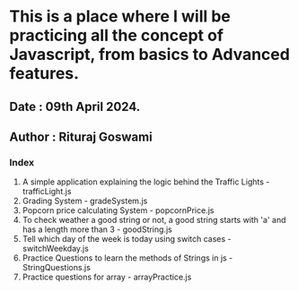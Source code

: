 # This is a place where I will be practicing all the concept of Javascript, from basics to Advanced features. 
## Date : 09th April 2024. 
## Author : Rituraj Goswami

### Index
1. A simple application explaining the logic behind the Traffic Lights - trafficLight.js
2. Grading System - gradeSystem.js
3. Popcorn price calculating System - popcornPrice.js
4. To check weather a good string or not, a good string starts with 'a' and has a length more than 3 - goodString.js
5. Tell which day of the week is today using switch cases - switchWeekday.js
6. Practice Questions to learn the methods of Strings in js - StringQuestions.js
7. Practice questions for array - arrayPractice.js